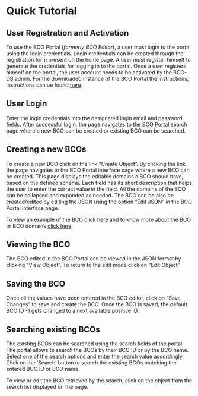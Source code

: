 # Quick Tutorial
## User Registration and Activation
To use the BCO Portal (<i>formerly BCO Editor</i>), a user must login to the portal using the login credentials. Login credentials can be created through the registration form present on the home page. A user must register himself to generate the credentials for logging in to the portal.  Once a user registers himself on the portal, the user account needs to be activated by the BCO-DB admin. For the downloaded instance of the BCO Portal the instructions, instructions can be found [here](https://github.com/biocompute-objects/bco_editor#admin-utility).

## User Login
Enter the login credentials into the designated login email and password fields. After successful login, the page navigates to the BCO Portal search page where a new BCO can be created or existing BCO can be searched.

## Creating a new BCOs
To create a new BCO click on the link “Create Object”. By clicking the link, the page navigates to the BCO Portal interface page where a new BCO can be created. This page displays the editable domains a BCO should have, based on the defined schema. Each field has its short description that helps the user to enter the correct value in the field. All the domains of the BCO can be collapsed and expanded as needed. The BCO can be also be created/edited by editing the JSON using the option “Edit JSON” in the BCO Portal interface page.

To view an example of the BCO click [here](https://github.com/biocompute-objects/examples/blob/master/HCV1a.json) and to know more about the BCO or BCO domains [click here](https://docs.biocomputeobject.org/user_guide/).

## Viewing the BCO
The BCO edited in the BCO Portal can be viewed in the JSON format by clicking “View Object”. To return to the edit mode click on “Edit Object”

## Saving the BCO
Once all the values have been entered in the BCO editor, click on “Save Changes” to save and create the BCO.  Once the BCO is saved, the default BCO ID -1 gets changed to a next available positive ID.

## Searching existing BCOs
The existing BCOs can be searched using the search fields of the portal. The portal allows to search the BCOs by their BCO ID or by the BCO name.  Select one of the search options and enter the search value accordingly. Click on the ‘Search’ button to search the existing BCOs matching the entered BCO ID or BCO name.

To view or edit the BCO retrieved by the search, click on the object from the search list displayed on the page.

